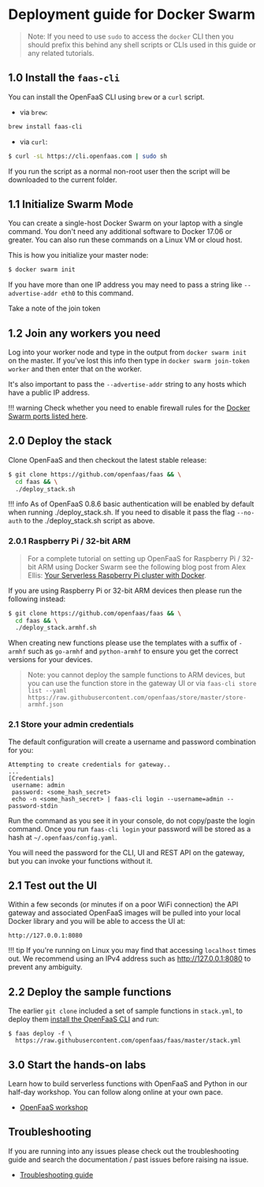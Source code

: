 # Deployment guide for Docker Swarm

> Note: If you need to use `sudo` to access the `docker` CLI then you should prefix this behind any shell scripts or CLIs used in this guide or any related tutorials.

## 1.0 Install the `faas-cli`

You can install the OpenFaaS CLI using `brew` or a `curl` script.

* via `brew`:

```bash
brew install faas-cli
```

* via `curl`:

```bash
$ curl -sL https://cli.openfaas.com | sudo sh
```

If you run the script as a normal non-root user then the script will be downloaded to the current folder.

## 1.1 Initialize Swarm Mode

You can create a single-host Docker Swarm on your laptop with a single command. You don't need any additional software to Docker 17.06 or greater. You can also run these commands on a Linux VM or cloud host.

This is how you initialize your master node:

```bash
$ docker swarm init
```

If you have more than one IP address you may need to pass a string like `--advertise-addr eth0` to this command.

Take a note of the join token

## 1.2 Join any workers you need

Log into your worker node and type in the output from `docker swarm init` on the master. If you've lost this info then type in `docker swarm join-token worker` and then enter that on the worker.

It's also important to pass the `--advertise-addr` string to any hosts which have a public IP address.

!!! warning
    Check whether you need to enable firewall rules for the [Docker Swarm ports listed here](https://docs.docker.com/engine/swarm/swarm-tutorial/).

## 2.0 Deploy the stack

Clone OpenFaaS and then checkout the latest stable release:

```bash
$ git clone https://github.com/openfaas/faas && \
  cd faas && \
  ./deploy_stack.sh
```

!!! info
    As of OpenFaaS 0.8.6 basic authentication will be enabled by default when running ./deploy\_stack.sh. If you need to disable it pass the flag `--no-auth` to the ./deploy_stack.sh script as above.

### 2.0.1 Raspberry Pi / 32-bit ARM

> For a complete tutorial on setting up OpenFaaS for Raspberry Pi / 32-bit ARM using Docker Swarm see the following blog post from Alex Ellis: [Your Serverless Raspberry Pi cluster with Docker](https://blog.alexellis.io/your-serverless-raspberry-pi-cluster/).

If you are using Raspberry Pi or 32-bit ARM devices then please run the following instead:

```bash
$ git clone https://github.com/openfaas/faas && \
  cd faas && \
  ./deploy_stack.armhf.sh
```

When creating new functions please use the templates with a suffix of `-armhf` such as `go-armhf` and `python-armhf` to ensure you get the correct versions for your devices.

> Note: you cannot deploy the sample functions to ARM devices, but you can use the function store in the gateway UI or via `faas-cli store list --yaml https://raw.githubusercontent.com/openfaas/store/master/store-armhf.json`

### 2.1 Store your admin credentials

The default configuration will create a username and password combination for you:

```
Attempting to create credentials for gateway..
...
[Credentials]
 username: admin
 password: <some_hash_secret>
 echo -n <some_hash_secret> | faas-cli login --username=admin --
password-stdin
```

Run the command as you see it in your console, do not copy/paste the login command. Once you run `faas-cli login` your password will be stored as a hash at `~/.openfaas/config.yaml`.

You will need the password for the CLI, UI and REST API on the gateway, but you can invoke your functions without it.

## 2.1 Test out the UI

Within a few seconds (or minutes if on a poor WiFi connection) the API gateway and associated OpenFaaS images will be pulled into your local Docker library and you will be able to access the UI at:

`http://127.0.0.1:8080`

!!! tip
    If you're running on Linux you may find that accessing `localhost` times out. We recommend using an IPv4 address such as http://127.0.0.1:8080 to prevent any ambiguity.

## 2.2 Deploy the sample functions

The earlier `git clone` included a set of sample functions in `stack.yml`, to deploy them [install the OpenFaaS CLI](/cli/install/) and run:

```
$ faas deploy -f \
  https://raw.githubusercontent.com/openfaas/faas/master/stack.yml
```

## 3.0 Start the hands-on labs

Learn how to build serverless functions with OpenFaaS and Python in our half-day workshop. You can follow along online at your own pace.

* [OpenFaaS workshop](/tutorials/workshop/)

## Troubleshooting

If you are running into any issues please check out the troubleshooting guide and search the documentation / past issues before raising na issue.

* [Troubleshooting guide](https://github.com/openfaas/faas/blob/master/guide/troubleshooting.md)

